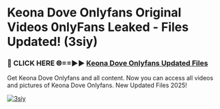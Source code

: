 # Keona Dove Onlyfans Original Videos 0nlyFans Leaked - Files Updated! (3siy)

<h3>🔴 CLICK HERE 🌐==►► <a href="https://tinyurl.com/ehrbuxhb" rel="nofollow">Keona Dove Onlyfans Updated Files</a></h3>

Get Keona Dove Onlyfans and all content. Now you can access all videos and pictures of Keona Dove Onlyfans. New Updated Files 2025!

[![3siy](https://i.imgur.com/lVYEuWS.gif)](https://tinyurl.com/ehrbuxhb)
